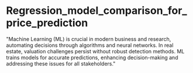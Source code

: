 # Regression_model_comparison_for_price_prediction
"Machine Learning (ML) is crucial in modern business and research, automating decisions through algorithms and neural networks. In real estate, valuation challenges persist without robust detection methods. ML trains models for accurate predictions, enhancing decision-making and addressing these issues for all stakeholders."
